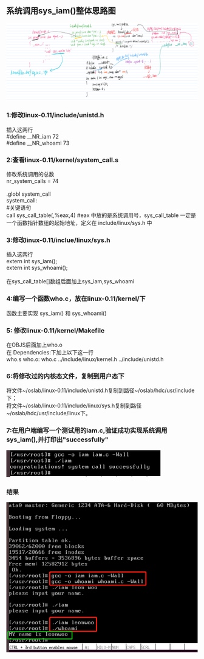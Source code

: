 ## 系统调用sys_iam()整体思路图
![](pic/sys_iam().png)

### 1:修改linux-0.11/include/unistd.h
插入这两行</br>
#define __NR_iam        72</br>
#define __NR_whoami   	73</br>
### 2:查看linux-0.11/kernel/system_call.s

修改系统调用的总数</br>
nr_system_calls = 74</br>
</br>
.globl system_call</br>
system_call:</br>
 #关键语句</br>
call sys_call_table(,%eax,4)   #eax 中放的是系统调用号，sys_call_table 一定是一个函数指针数组的起始地址，定义在 include/linux/sys.h 中</br>
### 3:修改linux-0.11/inclue/linux/sys.h
插入这两行</br>
extern int sys_iam();     </br> 
extern int sys_whoami(); </br>
</br>
在sys_call_table[]数组后面加上sys_iam,sys_whoami  </br>
### 4:编写一个函数who.c，放在linux-0.11/kernel/下
函数主要实现 sys_iam() 和 sys_whoami()
### 5: 修改linux-0.11/kernel/Makefile
在OBJS后面加上who.o </br>
在 Dependencies:下加上以下这一行</br>
who.s who.o: who.c ../include/linux/kernel.h ../include/unistd.h
### 6:将修改过的内核态文件，复制到用户态下
将文件~/oslab/linux-0.11/include/unistd.h复制到路径~/oslab/hdc/usr/include下；</br>
将文件~/oslab/linux-0.11/include/linux/sys.h复制到路径~/oslab/hdc/usr/include/linux下。</br>
### 7:在用户端编写一个测试用的iam.c,验证成功实现系统调用sys_iam(),并打印出"successfully"
![](pic/syscall_success.png)
### 结果
![](pic/result.jpg)
